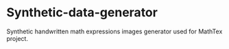 # Synthetic-data-generator
Synthetic handwritten math expressions images generator used for MathTex project.
